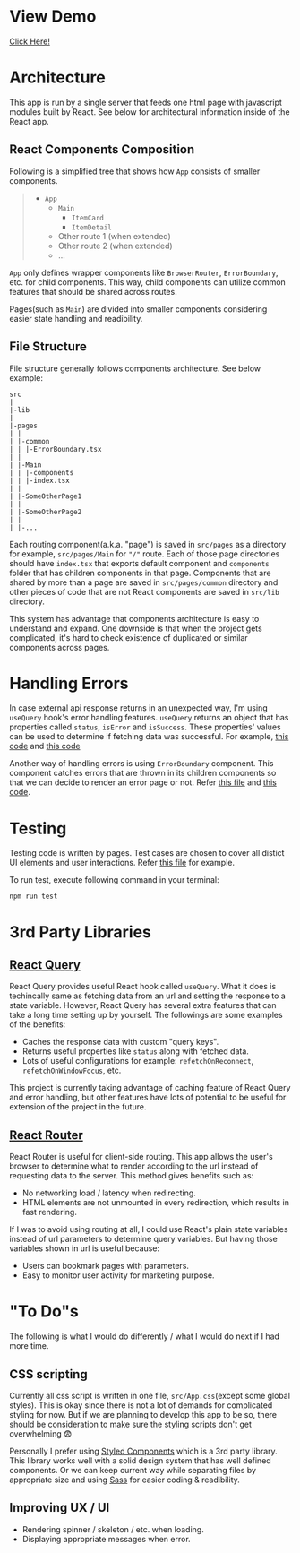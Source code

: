 # View Demo

[Click Here!](https://clover.hoie.kim)

# Architecture

This app is run by a single server that feeds one html page with javascript modules built by React. See below for architectural information inside of the React app.

## React Components Composition

Following is a simplified tree that shows how `App` consists of smaller components.

> - `App`
>   - `Main`
>     - `ItemCard`
>     - `ItemDetail`
>   - Other route 1 (when extended)
>   - Other route 2 (when extended)
>   - ...

`App` only defines wrapper components like `BrowserRouter`, `ErrorBoundary`, etc. for child components. This way, child components can utilize common features that should be shared across routes.

Pages(such as `Main`) are divided into smaller components considering easier state handling and readibility.

## File Structure

File structure generally follows components architecture. See below example:

```
src
|
|-lib
|
|-pages
| |
| |-common
| | |-ErrorBoundary.tsx
| |
| |-Main
| | |-components
| | |-index.tsx
| |
| |-SomeOtherPage1
| |
| |-SomeOtherPage2
| |
| |-...
```

Each routing component(a.k.a. "page") is saved in `src/pages` as a directory for example, `src/pages/Main` for `"/"` route. Each of those page directories should have `index.tsx` that exports default component and `components` folder that has children components in that page. Components that are shared by more than a page are saved in `src/pages/common` directory and other pieces of code that are not React components are saved in `src/lib` directory.

This system has advantage that components architecture is easy to understand and expand. One downside is that when the project gets complicated, it's hard to check existence of duplicated or similar components across pages.

# Handling Errors

In case external api response returns in an unexpected way, I'm using `useQuery` hook's error handling features. `useQuery` returns an object that has properties called `status`, `isError` and `isSuccess`. These properties' values can be used to determine if fetching data was successful. For example, [this code](/src/pages/Main/index.tsx#L47) and [this code](/src/pages/Main/components/ItemDetail.tsx#L63)

Another way of handling errors is using `ErrorBoundary` component. This component catches errors that are thrown in its children components so that we can decide to render an error page or not. Refer [this file](/src/pages/common/ErrorBoundary.tsx) and [this code](/src/App.tsx#L13-L18).

# Testing

Testing code is written by pages. Test cases are chosen to cover all distict UI elements and user interactions. Refer [this file](/src/pages/Main/index.test.tsx) for example.

To run test, execute following command in your terminal:

```
npm run test
```

# 3rd Party Libraries

## [React Query](https://react-query.tanstack.com/overview)

React Query provides useful React hook called `useQuery`. What it does is techincally same as fetching data from an url and setting the response to a state variable. However, React Query has several extra features that can take a long time setting up by yourself. The followings are some examples of the benefits:

- Caches the response data with custom "query keys".
- Returns useful properties like `status` along with fetched data.
- Lots of useful configurations for example: `refetchOnReconnect`, `refetchOnWindowFocus`, etc.

This project is currently taking advantage of caching feature of React Query and error handling, but other features have lots of potential to be useful for extension of the project in the future.

## [React Router](https://github.com/remix-run/react-router)

React Router is useful for client-side routing. This app allows the user's browser to determine what to render according to the url instead of requesting data to the server. This method gives benefits such as:

- No networking load / latency when redirecting.
- HTML elements are not unmounted in every redirection, which results in fast rendering.

If I was to avoid using routing at all, I could use React's plain state variables instead of url parameters to determine query variables. But having those variables shown in url is useful because:

- Users can bookmark pages with parameters.
- Easy to monitor user activity for marketing purpose.

# "To Do"s

The following is what I would do differently / what I would do next if I had more time.

## CSS scripting

Currently all css script is written in one file, `src/App.css`(except some global styles). This is okay since there is not a lot of demands for complicated styling for now. But if we are planning to develop this app to be so, there should be consideration to make sure the styling scripts don't get overwhelming 😨

Personally I prefer using [Styled Components](https://styled-components.com/docs) which is a 3rd party library. This library works well with a solid design system that has well defined components. Or we can keep current way while separating files by appropriate size and using [Sass](https://sass-lang.com/documentation) for easier coding & readibility.

## Improving UX / UI

- Rendering spinner / skeleton / etc. when loading.
- Displaying appropriate messages when error.
